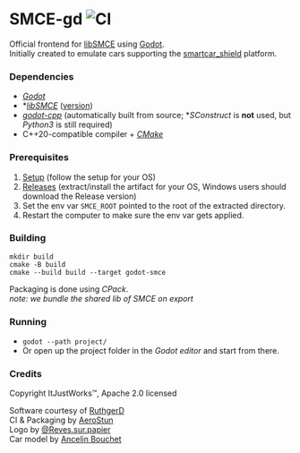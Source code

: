 # SMCE-gd ![CI](https://github.com/ItJustWorksTM/smce-gd/workflows/CI/badge.svg)

Official frontend for [libSMCE](https://github.com/ItJustWorksTM/libSMCE) using [Godot](https://godotengine.org/).  
Initially created to emulate cars supporting the [smartcar_shield](https://github.com/platisd/smartcar_shield) platform.

### Dependencies

* _[Godot](https://godotengine.org)_
* *_[libSMCE](https://github.com/ItJustWorksTM/libSMCE)_ ([version](https://github.com/ItJustWorksTM/smce-gd/blob/master/CMakeLists.txt#L28))
* _[godot-cpp](https://github.com/godotengine/godot-cpp)_ (automatically built from source; *_SConstruct_ is **not** used, but _Python3_ is still required)
* C++20-compatible compiler + _[CMake](https://cmake.org)_

### Prerequisites

1. [Setup](https://github.com/ItJustWorksTM/smce-gd/wiki) (follow the setup for your OS)
2. [Releases](https://github.com/ItJustWorksTM/libSMCE/releases) (extract/install the artifact for your OS, Windows users
should download the Release version)
3. Set the env var `SMCE_ROOT` pointed to the root of the extracted directory.
4. Restart the computer to make sure the env var gets applied.

### Building

```shell
mkdir build
cmake -B build
cmake --build build --target godot-smce
```

Packaging is done using _CPack_.  
_note: we bundle the shared lib of SMCE on export_

### Running

* `godot --path project/`
* Or open up the project folder in the _Godot editor_ and start from there.

### Credits

Copyright ItJustWorks™, Apache 2.0 licensed  

Software courtesy of [RuthgerD](https://github.com/RuthgerD)  
CI & Packaging by [AeroStun](https://github.com/AeroStun)  
Logo by [@Reves.sur.papier](https://instagram.com/reves.sur.papier/)  
Car model by [Ancelin Bouchet](https://github.com/anbouchet)  
